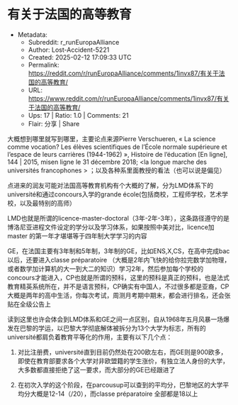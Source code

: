 # 有关于法国的高等教育

- Metadata:
  - Subreddit: r_runEuropaAlliance
  - Author: Lost-Accident-5221
  - Created: 2025-02-12 17:09:33 UTC
  - Permalink: https://reddit.com/r/runEuropaAlliance/comments/1invx87/有关于法国的高等教育/
  - URL: https://www.reddit.com/r/runEuropaAlliance/comments/1invx87/有关于法国的高等教育/
  - Ups: 17 | Ratio: 1.0 | Comments: 21
  - Flair: 分享 | Share


大概想到哪里就写到哪里，主要论点来源Pierre Verschueren, « La science
comme vocation? Les élèves scientifiques de l’École normale supérieure
et l’espace de leurs carrières (1944-1962) », Histoire de l’éducation
\[En ligne\], 144 \| 2015, misen ligne le 31 décembre 2018; \<la longue
marche des universités francophones \>
；以及各种系里面教授的看法（也可以说是偏见）

点进来的润友可能对法国高等教育机构有个大概的了解，分为LMD体系下的université和通过concours入学的grande
école(包括商校，工程师学校，艺术学校，以及最特别的高师）

LMD也就是所谓的licence-master-doctoral（3年-2年-3年），这条路径遵守的是博洛尼亚进程文件设定的学分以及学习体系，如果按照中美对比，licence加master
的第一年才堪堪等于四年制大学学习的内容

GE，在法国主要有3年制和5年制，3年制的GE，比如ENS,X,CS，在高中完成bac以后，还要进入classe
préparatoire
（大概是2年内飞快的给你拉完数学加物理，或者数学加计算机的大一到大二的知识）学习2年，然后参加每个学校的concours才能进入，CP也就是所谓的预科，这里的预科是真正的预科，也是法式教育精英系统所在，并不是语言预科，CP确实有中国人，不过很多都是亚裔，CP大概是两年的高中生活，你每次考试，周测月考期中期末，都会进行排名，还会张贴在全级公告上

读到这里也许会体会到LMD体系和GE之间一点区别，自从1968年五月风暴一场爆发在巴黎的学运，以巴黎大学彻底解体被拆分为13个大学为标志，所有的université都肩负着教育平等化的作用，主要有以下几个点：

1.  对比注册费，université直到目前仍然处在200欧左右，而GE则是900欧多，即使在教育部要求各个大学对非欧盟籍的学生涨价，有独立法人身份的大学，大多数都直接拒绝了这一要求，而大部分的GE已经跟进了

2.  在初次入学的这个阶段，在parcousup可以查到的平均分，巴黎地区的大学平均分大概是12-14（/20），而classe
    préparatoire 全部都是18以上

